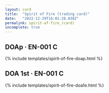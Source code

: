 ```yaml
---
layout: card
title:  "Spirit of Fire (trading card)"
date:   "2022-12-29T16:01:28.038Z"
permalink: spirit-of-fire_(card)
incomplete: true
---
```


## DOAp &middot; EN-001 C

{% include templates/spirit-of-fire-doap.html %}


## DOA 1st &middot; EN-001 C

{% include templates/spirit-of-fire-doa1e.html %}
